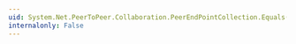 ```yaml
---
uid: System.Net.PeerToPeer.Collaboration.PeerEndPointCollection.Equals(System.Net.PeerToPeer.Collaboration.PeerEndPointCollection)
internalonly: False
---
```

